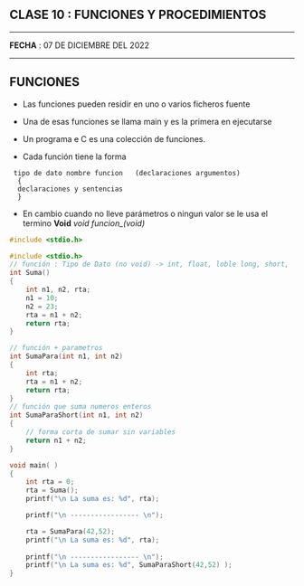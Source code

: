 ## CLASE 10 : **FUNCIONES Y PROCEDIMIENTOS**
___
**FECHA** : 07 DE DICIEMBRE DEL 2022
___
## FUNCIONES
* Las funciones pueden residir en uno o varios ficheros fuente

* Una de esas funciones se llama main y es la primera en ejecutarse
* Un programa e C es una colección de funciones.
* Cada función tiene la forma
~~~ 
 tipo de dato nombre funcion   (declaraciones argumentos)
  {
  declaraciones y sentencias
  }
~~~
* En cambio cuando no lleve parámetros o ningun valor se le usa el termino **Void** *void funcion_(void)*
```c
#include <stdio.h>

#include <stdio.h>
// función : Tipo de Dato (no void) -> int, float, loble long, short,  ......  [return]
int Suma()
{
    int n1, n2, rta;
    n1 = 10;
    n2 = 23;
    rta = n1 + n2;
    return rta;
}

// función + parametros
int SumaPara(int n1, int n2)
{
    int rta;
    rta = n1 + n2;
    return rta;
}
// función que suma numeros enteros
int SumaParaShort(int n1, int n2)
{
    // forma corta de sumar sin variables
    return n1 + n2;
}

void main( )
{
    int rta = 0;
    rta = Suma();
    printf("\n La suma es: %d", rta);

    printf("\n ----------------- \n");

    rta = SumaPara(42,52);
    printf("\n La suma es: %d", rta);
   
    printf("\n ----------------- \n");
    printf("\n La suma es: %d", SumaParaShort(42,52) );
}
``` 